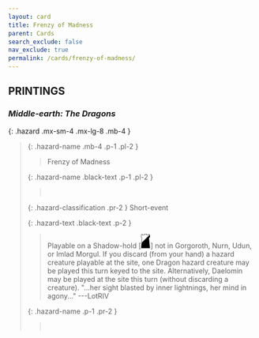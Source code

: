 ```yaml
---
layout: card
title: Frenzy of Madness
parent: Cards
search_exclude: false
nav_exclude: true
permalink: /cards/frenzy-of-madness/
---
```


## PRINTINGS


### _Middle-earth: The Dragons_

{: .hazard .mx-sm-4 .mx-lg-8 .mb-4 }
> {: .hazard-name .mb-4 .p-1 .pl-2 }
> > <div class="hazard-mp"></div>
> > <div class="card-name">Frenzy of Madness</div>
>
> {: .hazard-name .black-text .p-1 .pl-2 }
> > &nbsp;
>
> {: .hazard-classification .pr-2 }
> Short-event
>
> {: .hazard-text .black-text .p-2 }
> > Playable on a Shadow-hold \[![](/assets/images/shadow-hold.svg)] not in Gorgoroth, Nurn, Udun, or Imlad Morgul. If you discard (from your hand) a hazard creature playable at the site, one Dragon hazard creature may be played this turn keyed to the site. Alternatively, Daelomin may be played at the site this turn (without discarding a creature).  "...her sight blasted by inner lightnings, her mind in agony..." ---LotRIV 
>
> {: .hazard-name .p-1 .pr-2 }
> > <div class="card-shield"></div>
> > <div class="card-corruption">&nbsp;</div>
